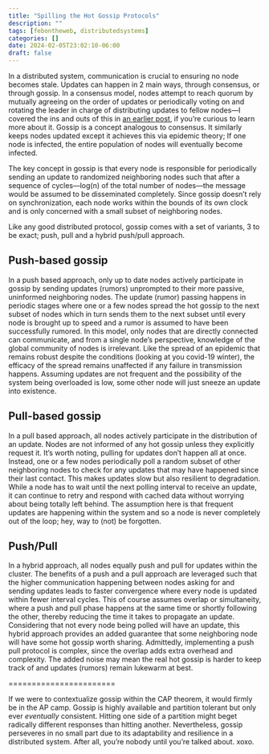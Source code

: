 ```yaml
---
title: "Spilling the Hot Gossip Protocols"
description: ""
tags: [febontheweb, distributedsystems]
categories: []
date: 2024-02-05T23:02:10-06:00
draft: false
---
```


In a distributed system, communication is crucial to ensuring no node becomes stale. Updates can happen in 2 main ways, through consensus, or through gossip. In a consensus model, nodes attempt to reach quorum by mutually agreeing on the order of updates or periodically voting on and rotating the leader in charge of distributing updates to fellow nodes—I covered the ins and outs of this in [an earlier post](https://shortdiv.com/posts/how-to-be-consistent-in-a-distributed-context/), if you’re curious to learn more about it. Gossip is a concept analogous to consensus. It similarly keeps nodes updated except it achieves this via epidemic theory; If one node is infected, the entire population of nodes will eventually become infected. 

The key concept in gossip is that every node is responsible for periodically sending an update to randomized neighboring nodes such that after a sequence of cycles—log(n) of the total number of nodes—the message would be assumed to be disseminated completely. Since gossip doesn’t rely on synchronization, each node works within the bounds of its own clock and is only concerned with a small subset of neighboring nodes. 

Like any good distributed protocol, gossip comes with a set of variants, 3 to be exact; push, pull and a hybrid push/pull approach.

## Push-based gossip
In a push based approach, only up to date nodes actively participate in gossip by sending updates (rumors) unprompted to their more passive, uninformed neighboring nodes. The update (rumor) passing happens in periodic stages where one or a few nodes spread the hot gossip to the next subset of nodes which in turn sends them to the next subset until every node is brought up to speed and a rumor is assumed to have been successfully rumored. In this model, only nodes that are directly connected can communicate, and from a single node’s perspective, knowledge of the global community of nodes is irrelevant. Like the spread of an epidemic that remains robust despite the conditions (looking at you covid-19 winter), the efficacy of the spread remains unaffected if any failure in transmission happens. Assuming updates are not frequent and the possibility of the system being overloaded is low, some other node will just sneeze an update into existence.

## Pull-based gossip 
In a pull based approach, all nodes actively participate in the distribution of an update. Nodes are not informed of any hot gossip unless they explicitly request it. It’s worth noting, pulling for updates don’t happen all at once. Instead, one or a few nodes periodically poll a random subset of other neighboring nodes to check for any updates that may have happened since their last contact. This makes updates slow but also resilient to degradation. While a node has to wait until the next polling interval to receive an update, it can continue to retry and respond with cached data without worrying about being totally left behind. The assumption here is that frequent updates are happening within the system and so a node is never completely out of the loop; hey, way to (not) be forgotten. 

## Push/Pull
In a hybrid approach, all nodes equally push and pull for updates within the cluster. The benefits of a push and a pull approach are leveraged such that the higher communication happening between nodes asking for and sending updates leads to faster convergence where every node is updated within fewer interval cycles. This of course assumes overlap or simultaneity, where a push and pull phase happens at the same time or shortly following the other, thereby reducing the time it takes to propagate an update. Considering that not every node being polled will have an update, this hybrid approach provides an added guarantee that some neighboring node will have some hot gossip worth sharing. Admittedly, implementing a push pull protocol is complex, since the overlap adds extra overhead and complexity. The added noise may mean the real hot gossip is harder to keep track of and updates (rumors) remain lukewarm at best.


=======================

If we were to contextualize gossip within the CAP theorem, it would firmly be in the AP camp. Gossip is highly available and partition tolerant but only ever *eventually* consistent. Hitting one side of a partition might beget radically different responses than hitting another. Nevertheless, gossip perseveres in no small part due to its adaptability and resilience in a distributed system. After all, you’re nobody until you’re talked about. xoxo. 



